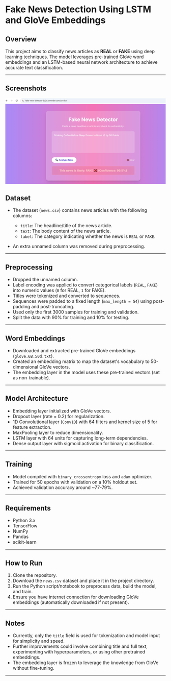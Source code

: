 

# Fake News Detection Using LSTM and GloVe Embeddings

## Overview

This project aims to classify news articles as **REAL** or **FAKE** using deep learning techniques. The model leverages pre-trained GloVe word embeddings 
and an LSTM-based neural network architecture to achieve accurate text classification.

---

## Screenshots

![Fake News Detection Screenshot](screenshots/fake%20news.png)



## Dataset

- The dataset (`news.csv`) contains news articles with the following columns:
  - `title`: The headline/title of the news article.
  - `text`: The body content of the news article.
  - `label`: The category indicating whether the news is `REAL` or `FAKE`.

- An extra unnamed column was removed during preprocessing.

---

## Preprocessing

- Dropped the unnamed column.
- Label encoding was applied to convert categorical labels (`REAL`, `FAKE`) into numeric values (`0` for REAL, `1` for FAKE).
- Titles were tokenized and converted to sequences.
- Sequences were padded to a fixed length (`max_length = 54`) using post-padding and post-truncating.
- Used only the first 3000 samples for training and validation.
- Split the data with 90% for training and 10% for testing.

---

## Word Embeddings

- Downloaded and extracted pre-trained GloVe embeddings (`glove.6B.50d.txt`).
- Created an embedding matrix to map the dataset's vocabulary to 50-dimensional GloVe vectors.
- The embedding layer in the model uses these pre-trained vectors (set as non-trainable).

---

## Model Architecture

- Embedding layer initialized with GloVe vectors.
- Dropout layer (rate = 0.2) for regularization.
- 1D Convolutional layer (`Conv1D`) with 64 filters and kernel size of 5 for feature extraction.
- MaxPooling layer to reduce dimensionality.
- LSTM layer with 64 units for capturing long-term dependencies.
- Dense output layer with sigmoid activation for binary classification.

---

## Training

- Model compiled with `binary_crossentropy` loss and `adam` optimizer.
- Trained for 50 epochs with validation on a 10% holdout set.
- Achieved validation accuracy around ~77-79%.

---

## Requirements

- Python 3.x
- TensorFlow
- NumPy
- Pandas
- scikit-learn

---

## How to Run

1. Clone the repository.
2. Download the `news.csv` dataset and place it in the project directory.
3. Run the Python script/notebook to preprocess data, build the model, and train.
4. Ensure you have internet connection for downloading GloVe embeddings (automatically downloaded if not present).

---

## Notes

- Currently, only the `title` field is used for tokenization and model input for simplicity and speed.
- Further improvements could involve combining title and full text, experimenting with hyperparameters, or using other pretrained embeddings.
- The embedding layer is frozen to leverage the knowledge from GloVe without fine-tuning.

---



